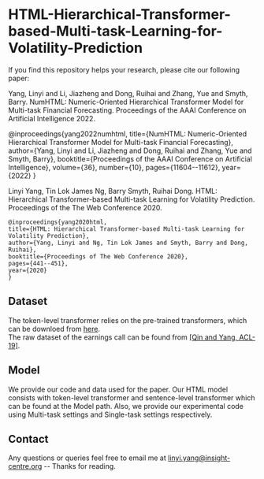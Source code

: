 # HTML-Hierarchical-Transformer-based-Multi-task-Learning-for-Volatility-Prediction

If you find this repository helps your research, please cite our following paper:

Yang, Linyi and Li, Jiazheng and Dong, Ruihai and Zhang, Yue and Smyth, Barry. NumHTML: Numeric-Oriented Hierarchical Transformer Model for Multi-task Financial Forecasting. Proceedings of the AAAI Conference on Artificial Intelligence 2022.

  @inproceedings{yang2022numhtml,
  title={NumHTML: Numeric-Oriented Hierarchical Transformer Model for Multi-task Financial Forecasting},
  author={Yang, Linyi and Li, Jiazheng and Dong, Ruihai and Zhang, Yue and Smyth, Barry},
  booktitle={Proceedings of the AAAI Conference on Artificial Intelligence},
  volume={36},
  number={10},
  pages={11604--11612},
  year={2022}
  }

Linyi Yang, Tin Lok James Ng, Barry Smyth, Ruihai Dong. HTML: Hierarchical Transformer-based Multi-task Learning for Volatility Prediction. Proceedings of the The Web Conference 2020.

    @inproceedings{yang2020html,
    title={HTML: Hierarchical Transformer-based Multi-task Learning for Volatility Prediction},
    author={Yang, Linyi and Ng, Tin Lok James and Smyth, Barry and Dong, Ruihai},
    booktitle={Proceedings of The Web Conference 2020},
    pages={441--451},
    year={2020}
    }
    
## Dataset    
The token-level transformer relies on the pre-trained transformers, which can be downloed from [here](https://huggingface.co/).
<br>The raw dataset of the earnings call can be found from [[Qin and Yang, ACL-19]](https://github.com/GeminiLn/EarningsCall_Dataset).

## Model
We provide our code and data used for the paper. Our HTML model consists with token-level transformer and sentence-level transformer which can be found at the Model path. Also, we provide our experimental code using Multi-task settings and Single-task settings respectively.

## Contact
Any questions or queries feel free to email me at linyi.yang@insight-centre.org -- Thanks for reading.
